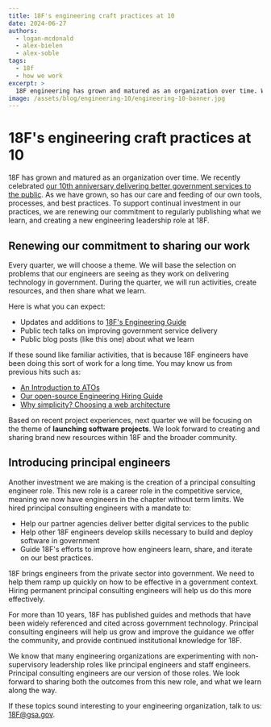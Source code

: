```yaml
---
title: 18F's engineering craft practices at 10
date: 2024-06-27
authors:
  - logan-mcdonald
  - alex-bielen
  - alex-soble
tags:
  - 18f
  - how we work
excerpt: >
  18F engineering has grown and matured as an organization over time. We recently celebrated our 10th anniversary delivering better government services to the public. To support continual investment in our practices, we are renewing our commitment to regularly publishing what we learn, and creating a new engineering leadership role at 18F.
image: /assets/blog/engineering-10/engineering-10-banner.jpg
---
```


# 18F's engineering craft practices at 10 

18F has grown and matured as an organization over time. We recently celebrated [our 10th anniversary delivering better government services to the public](https://18f.gsa.gov/2024/03/19/18f-at-ten/). As we have grown, so has our care and feeding of our own tools, processes, and best practices. To support continual investment in our practices, we are renewing our commitment to regularly publishing what we learn, and creating a new engineering leadership role at 18F.

## Renewing our commitment to sharing our work

Every quarter, we will choose a theme. We will base the selection on problems that our engineers are seeing as they work on delivering technology in government. During the quarter, we will run activities, create resources, and then share what we learn. 

Here is what you can expect: 

- Updates and additions to [18F's Engineering Guide](https://guides.18f.gov/engineering/)
- Public tech talks on improving government service delivery 
- Public blog posts (like this one) about what we learn 

If these sound like familiar activities, that is because 18F engineers have been doing this sort of work for a long time. You may know us from previous hits such as:

- [An Introduction to ATOs](https://digital.gov/resources/an-introduction-to-ato/) 
- [Our open-source Engineering Hiring Guide](https://guides.18f.gov/eng-hiring/)
- [Why simplicity? Choosing a web architecture](https://18f.gsa.gov/2021/04/05/why_simplicity_choosing_a_web_architecture/) 

Based on recent project experiences, next quarter we will be focusing on the theme of **launching software projects**. We look forward to creating and sharing brand new resources within 18F and the broader community. 

## Introducing principal engineers 

Another investment we are making is the creation of a principal consulting engineer role. This new role is a career role in the competitive service, meaning we now have engineers in the chapter without term limits. We hired principal consulting engineers with a mandate to: 

- Help our partner agencies deliver better digital services to the public
- Help other 18F engineers develop skills necessary to build and deploy software in government
- Guide 18F's efforts to improve how engineers learn, share, and iterate on our best practices.

18F brings engineers from the private sector into government. We need to help them ramp up quickly on how to be effective in a government context. Hiring permanent principal consulting engineers will help us do this more effectively.

For more than 10 years, 18F has published guides and methods that have been widely referenced and cited across government technology. Principal consulting engineers will help us grow and improve the guidance we offer the community, and provide continued institutional knowledge for 18F. 

We know that many engineering organizations are experimenting with non-supervisory leadership roles like principal engineers and staff engineers. Principal consulting engineers are our version of those roles. We look forward to sharing both the outcomes from this new role, and what we learn along the way. 

If these topics sound interesting to your engineering organization, talk to us: [18F@gsa.gov](mailto:18F@gsa.gov).
